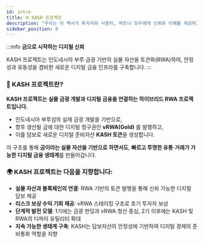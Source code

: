 ```yaml
---
id: intro
title: 🌐 KASH 프로젝트
description: "우리는 이 백서가 투자자와 사용자, 파트너 모두에게 신뢰와 이해를 제공하고, 장기적으로 지속 가능한 Web3 생태계 구축에 기여하는 출발점이 되기를 기대합니다."
sidebar_position: 0
---
```


<!-- # KASH Project -->

:::info
**금으로 시작하는 디지털 신뢰**
 
KASH 프로젝트는 인도네시아 부루 금광 기반의 실물 자산을 토큰화(RWA)하여, 안정성과 유동성을 겸비한 새로운 디지털 금융 인프라를 구축합니다.
:::

### 📘 KASH 프로젝트란?

**KASH 프로젝트는 실물 금광 개발과 디지털 금융을 연결하는 하이브리드 RWA 프로젝트입니다.**

- 인도네시아 부루섬의 실제 금광 개발을 기반으로,
- 향후 생산될 금에 대한 디지털 청구권인 **vRWA(Gold)** 를 발행하고,
- 이를 담보로 새로운 디지털 준비자산 **KASH 토큰**을 생성합니다.

이 구조를 통해 **금이라는 실물 자산을 기반으로 하면서도**,
**빠르고 투명한 유통·거래가 가능한 디지털 금융 생태계**를 만들어갑니다.

### 🌍 KASH 프로젝트는 다음을 지향합니다:

- **실물 자산과 블록체인의 연결**: RWA 기반의 토큰 발행을 통해 신뢰 가능한 디지털 담보 제공
- **리스크 보상 수익 기회 제공**: vRWA 스테이킹 구조로 초기 투자자 보상
- **단계적 발전 모델**: 1기에는 금광 펀딩과 vRWA 청산 중심, 2기 이후에는 KASH 및 RWA의 디파이 유틸리티 확대
- **지속 가능한 생태계 구축**: KASH는 담보자산의 안정성에 기반하여 디지털 경제의 준비통화 역할을 지향





<!-- ### 🌐 프로젝트의 목적과 구조 개요

KASH 프로젝트는 **실물 자산을 기반으로 새로운 디지털 금융 시스템을 구축**하는 것을 목표로 합니다.

이를 위해 **1기에서는 다음 두 가지 핵심 목표**를 가지고 설계되었습니다:

1. **인도네시아 부루섬 금광 개발을 위한 펀딩과 개발**
2. **RWA 기반 디지털 자산(KASH)을 중심으로 한 온체인 금융 생태계의 실험 및 확장**

이를 달성하기 위해 KASH 프로젝트는 다음과 같은 메커니즘을 채택합니다:

- 금광 개발을 통해 생산될 **실물 금**을 기반으로
- **vRWA(Gold)**: 미래 금에 대한 청구권을 토큰화
- **KASH**: vRWA를 담보로 발행되는 리저브형 디지털 토큰
- **DeFi 유틸리티**: KASH를 기반으로 한 스테이킹, 유동성, 안정화, 담보 활용 구조

이 구조를 통해 KASH 프로젝트는 궁극적으로 **지속 가능한 기축 디지털 자산 구조를 설계**하고자 합니다.

### 🪙 프로젝트 기초 자산: 인도네시아 부루 금광

KASH 프로젝트는 **인도네시아 부루섬에서 실제 진행 중인 금광 개발 사업**을 기초 자산으로 시작됩니다.

이는 단순한 컨셉이 아닌, **지질 탐사와 채굴 가능성을 바탕으로 한 실물 수익 기반 실현형 프로젝트**입니다.

생산된 금은 추후 **RWA(Gold)로** 온체인에 토큰화되며,

이 자산이 KASH의 담보 구조와 DeFi 생태계로 연결됩니다.

### 🌱 1기에서의 현실적 접근

**금 기반 RWA 구조는 전통 금 투자 시장의 높은 진입장벽과 낮은 접근성, 유동성 제약을 해소할 혁신적 대안**으로 부상하고 있습니다. 

투자자들은 소액으로도 금에 참여하고 24시간 거래를 통해 유연성을 얻으며, 금 자산을 디지털 금융에 연계함으로써 부가가치를 창출할 수 있다는 기대 효과가 있습니다. 

동시에 이러한 **장점이 실현되기 위해서는** 규제 명확화, 신뢰할 수 있는 인프라 구축, 충분한 시장 조성 등 해결해야 할 과제들도 남아 있습니다. 

KASH 프로젝트는 몇가지 이유로 1기에서는 금에 대한 직접적인 RWA를 다루지 않습니다. 
- 투자자들이 직접적으로 접근 가능한 RWA 규제의 미비
- RWA의 첫번째 기능; 안정화 디지털 토큰의 담보로서의 단계적 대안
- 광산 개발을 위한 펀딩과 생산될 미래 금에 대한 청구권 RWA의 필요

따라서 1기에서는 **생산 예정 금에 대한 청구권인 vRWA(Gold)** 를 먼저 발행합니다.

vRWA는 RWA로서의 표준을 준수하도록 설계되지만 제약을 크게 받지는 않습니다. 이유는 투자자에게 직접적으로 노출되지 않으며 KASH 토큰의 담보로써 기능을 가지기 때문입니다.

KASH 토큰은 초기에 RWA 자산이 규제에 크게 노출되지 않으면서 활용될 수 있는 전략적 매개물 역할을 하면서 동시에 디파에서 안정적인 기축 통화 역할을 할 프로젝트 핵심 컨셉입니다.

vRWA는 프로젝트 1기의 솔루션으로 기획되었으나 향후에도 새로운 실물 자산 개발을 위한 펀딩과 KASH 토큰의 수익원으로 발전 가능성이 충분합니다.

1기에서의 vRWA 구조는 다음과 같이 작동합니다:

- **1 oz 금 = 1 vRWA 발행 → 100 KASH 발행**
- **vRWA는 리저브풀에 직접 예치되어 KASH 발행의 담보**로 사용
- KASH는 1기에서 **총 100,000,000개**가 발행되며, vRWA 청산을 통해 점차 리저브 자산이 실물 혹은 가상자산으로 전환됩니다
- vRWA는 매월 주기적으로 **실물 금 대신 동등 가치의 가상자산(예: 스테이블코인)으로 분할 청산**되며, 1기 종료 시점까지 전량 청산 및 소각됩니다.

## KASH 프로젝트 구조

### 🔐 리스크 보상과 신뢰 구조

vRWA의 구조는 금 생산 및 일정 지연에 대한 **잠재적 리스크를 내포**합니다.
이를 보완하기 위한 **다중 안전장치와 보상 시스템**이 설계되어 있습니다:
- **스테이킹 보상**: 초기 KASH 보유자에게 고이율 수익 제공
    → 전체 발행량의 50%가 스테이킹 보상 풀로 배정 (30% + 20%)
- **보험 풀**: 전체 발행량의 10%는 vRWA 청산 지연 시 사용
    → 해당 시점의 vRWA와 KASH를 동시에 소각하여 청산을 대체
- **조건부 소각 구조**: 보험 물량이 모두 소진되어도 일정 지연이 지속될 경우
    → 팀 할당분(10%)까지 소각하여 **투자자 보호와 청산 신뢰를 유지**
    
### 🎛️ 가격 안정화 구조

- 📉 하락 시 리저브 자산을 활용한 **KASH 매입 채권(Bond)** 발행
- 📈 상승 시 할인 채권을 통해 공급 조절
    → OlympusDAO의 POL 전략(유동성 LP 전량 보유)을 기반으로 **Range-Bound Stability(RBS)** 구조를 구현
    
### 🔄 시스템의 진화 구조

KASH는 1기 종료 후, 다음 단계로 진화하게 됩니다:

- **실물 금 기반 RWA(Gold)를 리저브풀에 직접 예치**하여    
    → 완전 담보형 자산 시스템 구축
- **KASH는 담보 안정성을 확보한 상태에서 다양한 DeFi 유틸리티로 확장**
    → 예: 담보 대출, 유동성 공급, 커뮤니티 거버넌스 보상, 인센티브 분배 등

## KASH 와 RWA

### 🧩 KASH 토큰의 존재 당위성

KASH는 단순한 리저브 토큰이 아닙니다.

**1기에서는 광산 개발을 위한 펀딩 수단과 vRWA에 대한 리스크 보상 수단**으로 기능하며,
이후에는 **담보 안정성·유동성·DeFi 활용성**을 동시에 갖춘 **디지털 기축 통화**로 발전하게 됩니다.

즉, KASH는 실물 기반 신뢰성과 온체인 금융 구조 사이를 연결하며,
실물 기반 경제와 디지털 금융 생태계를 연결하는 **핵심 통화 단위**로서 설계된 토큰입니다.

### 🚀 미래 확장성과 다중 RWA 전략

KASH 시스템은 단일 금광 개발에 한정된 구조가 아닙니다.

2기 이후에는 RWA(Gold)를 기반으로 한 안정된 리저브 시스템을 넘어,
**온체인 생태계 전체의 기반 자산으로서의 실물 RWA 확장**이 고려됩니다.

- 실물 RWA는 단순한 리저브풀 담보를 넘어
    → **대출, 유동성 풀, 파생자산의 기초 자산 등 DeFi 코어 유틸리티로 진화 가능**
- 향후 새로운 광물(예: 은, 구리 등)에 기반한 **vRWA 추가 발행 가능성**
    → 이를 통해 **KASH의 추가 발행, 스테이킹 수익 재활성화, 유동성 확장** 등
    **지속적인 가치순환이 가능한 구조**도 설계되어 있습니다.
 -->